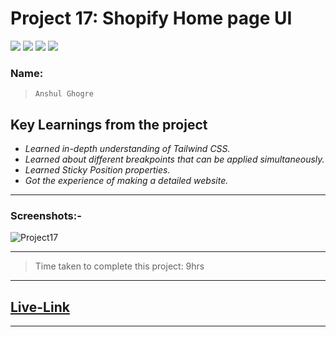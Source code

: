 # Project 17: Shopify Home page UI

![](https://img.shields.io/badge/HTML-CSS-blue) ![](https://img.shields.io/badge/LCO-iNeuron.ai-lightgrey) ![](https://img.shields.io/badge/Assignment--1-Project--17-success) ![](https://img.shields.io/badge/Full--Stack--Java--Dev-Bootcamp-yellowgreen)

### Name:

> `Anshul Ghogre`

## Key Learnings from the project

- _Learned in-depth understanding of Tailwind CSS._
- _Learned about different breakpoints that can be applied simultaneously._
- _Learned Sticky Position properties._
- _Got the experience of making a detailed website._

---

### Screenshots:-

![Project17](./a17.png)

---

> Time taken to complete this project: 9hrs

---

## [Live-Link](https://project-17-shopify-home-page-ui.netlify.app/)

---
